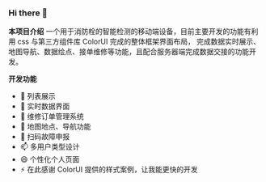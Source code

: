 ### Hi there 👋
**本项目介绍**
一个用于消防栓的智能检测的移动端设备，目前主要开发的功能有利用 css 与第三方组件库 ColorUI 完成的整体框架界面布局，
完成数据实时展示、地图导航、数据绘点、接单维修等功能，且配合服务器端完成数据交接的功能开发。

**开发功能**
- 🔭 列表展示
- 🌱 实时数据界面
- 👯 维修订单管理系统
- 🤔 地图地点、导航功能
- 💬 扫码故障申报
- 📫 多用户类型设计
- 😄 个性化个人页面
- ⚡ 在此感谢 ColorUI 提供的样式案例，让我能更快的开发
<!--
**youlinself/youlinself** is a ✨ _special_ ✨ repository because its `README.md` (this file) appears on your GitHub profile.

Here are some ideas to get you started:

- 🔭 I’m currently working on ...
- 🌱 I’m currently learning ...
- 👯 I’m looking to collaborate on ...
- 🤔 I’m looking for help with ...
- 💬 Ask me about ...
- 📫 How to reach me: ...
- 😄 Pronouns: ...
- ⚡ Fun fact: ...
-->
